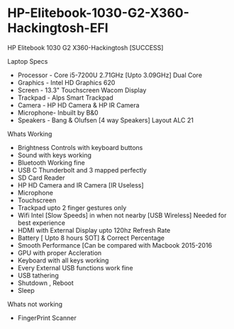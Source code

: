 # HP-Elitebook-1030-G2-X360-Hackingtosh-EFI
HP Elitebook 1030 G2 X360-Hackingtosh [SUCCESS] 

Laptop Specs
- Processor - Core i5-7200U 2.71GHz [Upto 3.09GHz] Dual Core
- Graphics  - Intel HD Graphics 620 
- Screen    - 13.3" Touchscreen Wacom Display 
- Trackpad  - Alps Smart Trackpad 
- Camera    - HP HD Camera & HP IR Camera
- Microphone- Inbuilt by B&0 
- Speakers  - Bang & Olufsen [4 way Speakers] Layout ALC 21


Whats Working
- Brightness Controls with keyboard buttons
- Sound with keys working
- Bluetooth Working fine
- USB C Thunderbolt and 3 mapped perfectly
- SD Card Reader
- HP HD Camera and IR Camera [IR Useless]
- Microphone
- Touchscreen
- Trackpad upto 2 finger gestures only
- Wifi Intel [Slow Speeds] in when not nearby [USB Wireless] Needed for best experience
- HDMI with External Display upto 120hz Refresh Rate
- Battery [ Upto 8 hours SOT] & Correct Percentage
- Smooth Performance [Can be compared with Macbook 2015-2016
- GPU with proper Accleration
- Keyboard with all keys working
- Every External USB functions work fine
- USB tathering
- Shutdown , Reboot
- Sleep

Whats not working 
- FingerPrint Scanner
  
